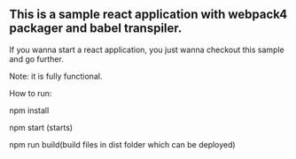## This is a sample react application with webpack4 packager and babel transpiler. 

If you wanna start a react application, you just wanna checkout this sample and go further. 

Note: it is fully functional. 

How to run:

npm install 

npm start (starts)

npm run build(build files in dist folder which can be deployed)
